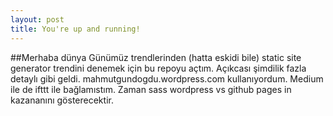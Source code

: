 ```yaml
---
layout: post
title: You're up and running!
---
```

##Merhaba dünya
Günümüz trendlerinden (hatta eskidi bile) static site generator trendini denemek için bu repoyu açtım. Açıkcası şimdilik fazla detaylı gibi geldi. mahmutgundogdu.wordpress.com kullanıyordum. Medium ile de ifttt ile bağlamıstım. Zaman sass wordpress vs github pages in kazananını gösterecektir.
